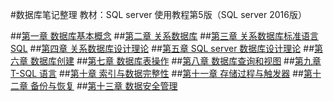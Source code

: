 #数据库笔记整理
教材：SQL server 使用教程第5版（SQL server 2016版）

##[第一章 数据库基本概念][第一章]
##[第二章 关系数据库][第二章]
##[第三章 关系数据库标准语言 SQL][第三章]
##[第四章 关系数据库设计理论][第四章]
##[第五章 SQL server 数据库设计理论][第五章]
##[第六章 数据库创建][第六章]
##[第七章 数据库表操作][第七章]
##[第八章 数据库查询和视图][第八章]
##[第九章 T-SQL 语言][第九章]
##[第十章 索引与数据完整性][第十章]
##[第十一章 存储过程与触发器][第十一章]
##[第十二章 备份与恢复][第十二章]
##[第十三章 数据安全管理][第十三章]

[第一章]: 数据库基本概念.md
[第二章]: 关系数据库.md
[第三章]: 关系数据库标准语言SQL.md
[第四章]: 关系数据库设计理论.md
[第五章]: SQL_server数据库设计理论.md
[第六章]: 数据库创建.md
[第七章]: 数据库表操作.md
[第八章]: 数据库查询和视图.md
[第九章]: T-SQL语言.md
[第十章]: 索引与数据完整性.md
[第十一章]: 存储过程与触发器.md
[第十二章]: 备份与恢复.md
[第十三章]: 数据安全管理.md
